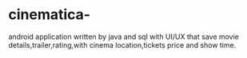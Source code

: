 # cinematica-
android application written by java and sql with UI/UX that save movie details,trailer,rating,with cinema location,tickets price and show time.
